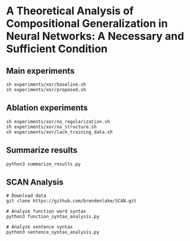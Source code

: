 # A Theoretical Analysis of Compositional Generalization in Neural Networks: A Necessary and Sufficient Condition

## Main experiments

    sh experiments/xor/baseline.sh
    sh experiments/xor/proposed.sh

## Ablation experiments

    sh experiments/xor/no_regularization.sh
    sh experiments/xor/no_structure.sh
    sh experiments/xor/lack_training_data.sh

## Summarize results

    python3 summarize_results.py

## SCAN Analysis

    # Download data
    git clone https://github.com/brendenlake/SCAN.git

    # Analyze function word syntax
    python3 function_syntax_analysis.py

    # Analyze sentence syntax
    python3 sentence_syntax_analysis.py

